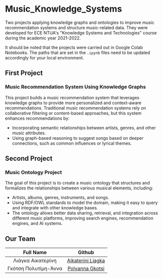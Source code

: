 # Music_Knowledge_Systems
Two projects applying knowledge graphs and ontologies to improve music recommendation systems and structure music-related data. They were developed for ECE NTUA's "Knowledge Systems and Technologies" course during the academic year 2021-2022. 

It should be noted that the projects were carried out in Google Colab Notebooks. The paths that are set in the `.ipynb` files need to be updated accordingly for your local environment.

## First Project
### Music Recommendation System Using Knowledge Graphs
This project builds a music recommendation system that leverages knowledge graphs to provide more personalized and context-aware recommendations. Traditional music recommendation systems rely on collaborative filtering or content-based approaches, but this system enhances recommendations by:

- Incorporating semantic relationships between artists, genres, and other music attributes.
- Using graph-based reasoning to suggest songs based on deeper connections, such as common influences or lyrical themes.

## Second Project
### Music Ontology Project
The goal of this project is to create a music ontology that structures and formalizes the relationships between various musical elements, including:

- Artists, albums, genres, instruments, and songs.
- Using RDF/OWL standards to model the domain, making it easy to query and integrate with other knowledge bases.
- The ontology allows better data sharing, retrieval, and integration across different music platforms, improving search engines, recommendation engines, and AI systems.

## Our Team
Full Name| Github
| :---: | :---:
Λιάγκα Αικατερίνη  | [Aikaterini Liagka](https://github.com/LiagkaAikaterini)
Γκότση Πολυτίμη-Άννα  | [Polyanna Gkotsi](https://github.com/PolyannaG)
